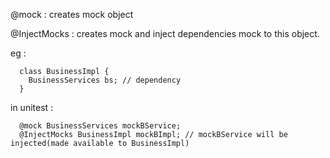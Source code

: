 @mock : creates mock object

@InjectMocks : creates mock and inject dependencies mock to this object.

eg : 

      class BusinessImpl {
        BusinessServices bs; // dependency
      }
      
      
in unitest : 

      @mock BusinessServices mockBService;
      @InjectMocks BusinessImpl mockBImpl; // mockBService will be injected(made available to BusinessImpl) 
